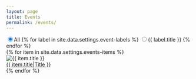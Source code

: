 ```yaml
---
layout: page
title: Events
permalink: /events/
---
```

<!-- Labels for different years -->
<section class="section">
  <div class="container">
    <div class="row mb-5">
      <div class="col-12">
        <div class="btn-group btn-group-toggle justify-content-center d-flex scroll"  data-toggle="buttons">
          <label class="btn btn-sm btn-primary active">
            <input type="radio" name="shuffle-filter" value="all" checked="checked" />All
          </label>
          {% for label in site.data.settings.event-labels %}
          <label class="btn btn-sm btn-primary">
            <input type="radio" name="shuffle-filter" value="{{ label.type }}" />{{ label.title }}
          </label>
          {% endfor %}
        </div>
      </div>
    </div>
     <div class="row shuffle-wrapper">
      {% for item in site.data.settings.events-items %}
      <div class="col-lg-4 col-6 mb-4 shuffle-item" data-groups="[{% for event in item.event-type %}{% if forloop.first == true %}{% else %},{% endif %}&quot;{{ event.type }}&quot;{% endfor %}]">
        <div class="position-relative rounded hover-wrapper" href="{{ item.url }}">
          <span class="rounded"> <img src="{{ site.baseurl }}/{{ item.image }}" alt="{{ item.title }}" class="img-fluid  w-100 d-block"></span>
          <div class="hover-overlay">
            <div class="hover-content p-1 m-1">
              <a class="btn btn-xs btn-primary btn-block" style="white-space:normal; word-wrap:break-word;overflow: hidden;text-overflow: ellipsis;" href = "{{item.url | relative_url}}">{{ item.title|Title }}</a>
            </div>
          </div>
        </div>
      </div>
      {% endfor %}
    </div>
    
  </div>
</section>